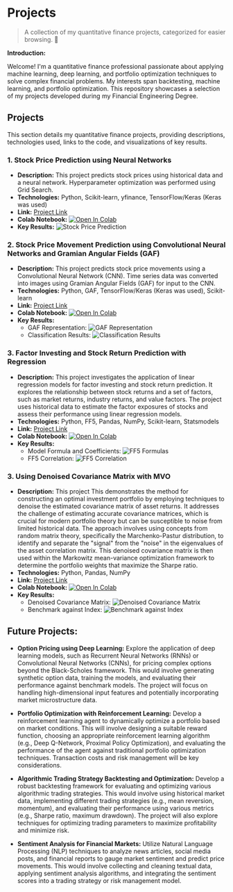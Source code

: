 # Projects

>A collection of my quantitative finance projects, categorized for easier browsing.  👋

**Introduction:**

Welcome! I'm a quantitative finance professional passionate about applying machine learning, deep learning, and portfolio optimization techniques to solve complex financial problems. My interests span backtesting, machine learning, and portfolio optimization. This repository showcases a selection of my projects developed during my Financial Engineering Degree.


## Projects

This section details my quantitative finance projects, providing descriptions, technologies used, links to the code, and visualizations of key results.


### 1. Stock Price Prediction using Neural Networks

* **Description:** This project predicts stock prices using historical data and a neural network. Hyperparameter optimization was performed using Grid Search.
* **Technologies:** Python, Scikit-learn, yfinance, TensorFlow/Keras (Keras was used)
* **Link:** [Project Link](https://github.com/kachunchan-analytics/projects/blob/main/StockPricePrediction_NeuralNetwork.ipynb)
* **Colab Notebook:** [![Open In Colab](https://colab.research.google.com/assets/colab-badge.svg)](https://colab.research.google.com/drive/1Jh78UxSBzGYzFTaW4P1G7Zr4CZcNsiNz?usp=sharing)
* **Key Results:**  ![Stock Price Prediction](Plots/StockPrediciton_NeuralNetwork.png)


### 2. Stock Price Movement Prediction using Convolutional Neural Networks and Gramian Angular Fields (GAF)

* **Description:** This project predicts stock price movements using a Convolutional Neural Network (CNN). Time series data was converted into images using Gramian Angular Fields (GAF) for input to the CNN.
* **Technologies:** Python, GAF, TensorFlow/Keras (Keras was used), Scikit-learn
* **Link:** [Project Link](https://github.com/kachunchan-analytics/projects/blob/main/ConvolutionalNeuralNetwork_Prediction.ipynb)
* **Colab Notebook:** [![Open In Colab](https://colab.research.google.com/assets/colab-badge.svg)](https://colab.research.google.com/drive/16K-MHH1t0trMnDD9BtNYT5yVJ6Oq2-8u?usp=sharing)
* **Key Results:**
    * GAF Representation: 
    ![GAF Representation](Plots/GAF.png)
    * Classification Results: 
    ![Classification Results](Plots/classification.png)


### 3. Factor Investing and Stock Return Prediction with Regression

* **Description:** This project investigates the application of linear regression models for factor investing and stock return prediction. It explores the relationship between stock returns and a set of factors, such as market returns, industry returns, and value factors. The project uses historical data to estimate the factor exposures of stocks and assess their performance using linear regression models.
* **Technologies:** Python, FF5, Pandas, NumPy, Scikit-learn, Statsmodels
* **Link:** [Project Link](https://github.com/kachunchan-analytics/projects/blob/main/FactorInvesting_Regression.ipynb)
* **Colab Notebook:** [![Open In Colab](https://colab.research.google.com/assets/colab-badge.svg)](https://colab.research.google.com/drive/1In2mAIVCV57szBqVPETY9tHOZyidwOwH?usp=sharing)
* **Key Results:**
    * Model Formula and Coefficients: 
    ![FF5 Formulas](Plots/FF5_formulas.png)
    * FF5 Correlation: 
    ![FF5 Correlation](Plots/FF5_correlation.png)

### 3. Using Denoised Covariance Matrix with MVO

* **Description:** This project This demonstrates the method for constructing an optimal investment portfolio by employing techniques to denoise the estimated covariance matrix of asset returns. It addresses the challenge of estimating accurate covariance matrices, which is crucial for modern portfolio theory but can be susceptible to noise from limited historical data. The approach involves using concepts from random matrix theory, specifically the Marchenko-Pastur distribution, to identify and separate the "signal" from the "noise" in the eigenvalues of the asset correlation matrix. This denoised covariance matrix is then used within the Markowitz mean-variance optimization framework to determine the portfolio weights that maximize the Sharpe ratio.
* **Technologies:** Python, Pandas, NumPy
* **Link:** [Project Link](https://github.com/kachunchan-analytics/projects/blob/main/DenoisedCovariance_with_MVO.ipynb)
* **Colab Notebook:** [![Open In Colab](https://colab.research.google.com/assets/colab-badge.svg)](https://colab.research.google.com/drive/1XYcTXRNG30QvIhHPytzUl1QbZ44-aJJ4?usp=sharing)
* **Key Results:**
    * Denoised Covariance Matrix: 
    ![Denoised Covariance Matrix](Plots/DenoisedCovarianceMatrix.png)
    * Benchmark against Index: 
    ![Benchmark against Index](Plots/BenchmarkIndex.png)

## Future Projects:

* **Option Pricing using Deep Learning:**  Explore the application of deep learning models, such as Recurrent Neural Networks (RNNs) or Convolutional Neural Networks (CNNs), for pricing complex options beyond the Black-Scholes framework. This would involve generating synthetic option data, training the models, and evaluating their performance against benchmark models.  The project will focus on handling high-dimensional input features and potentially incorporating market microstructure data.

* **Portfolio Optimization with Reinforcement Learning:** Develop a reinforcement learning agent to dynamically optimize a portfolio based on market conditions.  This will involve designing a suitable reward function, choosing an appropriate reinforcement learning algorithm (e.g., Deep Q-Network, Proximal Policy Optimization), and evaluating the performance of the agent against traditional portfolio optimization techniques.  Transaction costs and risk management will be key considerations.

* **Algorithmic Trading Strategy Backtesting and Optimization:** Develop a robust backtesting framework for evaluating and optimizing various algorithmic trading strategies. This would involve using historical market data, implementing different trading strategies (e.g., mean reversion, momentum), and evaluating their performance using various metrics (e.g., Sharpe ratio, maximum drawdown).  The project will also explore techniques for optimizing trading parameters to maximize profitability and minimize risk.

* **Sentiment Analysis for Financial Markets:**  Utilize Natural Language Processing (NLP) techniques to analyze news articles, social media posts, and financial reports to gauge market sentiment and predict price movements.  This would involve collecting and cleaning textual data, applying sentiment analysis algorithms, and integrating the sentiment scores into a trading strategy or risk management model.
